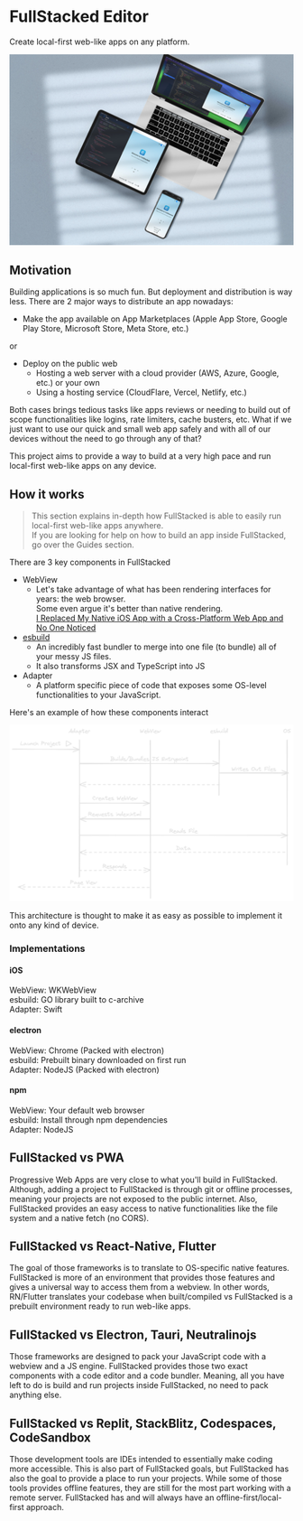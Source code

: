 # FullStacked Editor

Create local-first web-like apps on any platform.

![FullStacked Editor Mockup](images/fullstacked-editor-mockup.jpeg)

## Motivation

Building applications is so much fun. But deployment and distribution is way less.
There are 2 major ways to distribute an app nowadays:

* Make the app available on App Marketplaces (Apple App Store, Google Play Store, Microsoft Store, Meta Store, etc.)

or

* Deploy on the public web
    * Hosting a web server with a cloud provider (AWS, Azure, Google, etc.) or your own
    * Using a hosting service (CloudFlare, Vercel, Netlify, etc.)

Both cases brings tedious tasks like apps reviews or needing to build out of scope functionalities like logins, rate limiters, cache busters, etc.
What if we just want to use our quick and small web app safely and with all of our devices without the need to go through any of that?

This project aims to provide a way to build at a very high pace and run local-first web-like apps on any device.


## How it works

> This section explains in-depth how FullStacked is able to easily run local-first web-like apps anywhere.  
> If you are looking for help on how to build an app inside FullStacked, go over the Guides section.

There are 3 key components in FullStacked

* WebView
  * Let's take advantage of what has been rendering interfaces for years: the web browser.  
    Some even argue it's better than native rendering.   
    [I Replaced My Native iOS App with a Cross-Platform Web App and No One Noticed](https://medium.com/javascript-in-plain-english/i-replaced-my-native-ios-app-with-a-cross-platform-web-app-and-no-one-noticed-1653901ce244)
* [esbuild](https://esbuild.github.io)
  * An incredibly fast bundler to merge into one file (to bundle) all of your messy JS files.
  * It also transforms JSX and TypeScript into JS
* Adapter
  * A platform specific piece of code that exposes some OS-level functionalities to your JavaScript.

Here's an example of how these components interact

![Sequence](images/sequence.png)

This architecture is thought to make it as easy as possible to implement it onto any kind of device.

### Implementations

#### iOS

WebView: WKWebView  
esbuild: GO library built to c-archive  
Adapter: Swift

#### electron

WebView: Chrome (Packed with electron)  
esbuild: Prebuilt binary downloaded on first run  
Adapter: NodeJS (Packed with electron)

#### npm

WebView: Your default web browser  
esbuild: Install through npm dependencies  
Adapter: NodeJS

## FullStacked vs PWA

Progressive Web Apps are very close to what you'll build in FullStacked.
Although, adding a project to FullStacked is through git or offline processes, 
meaning your projects are not exposed to the public internet.
Also, FullStacked provides an easy access to native functionalities like the file system and a native fetch (no CORS).


## FullStacked vs React-Native, Flutter

The goal of those frameworks is to translate to OS-specific native features. 
FullStacked is more of an environment that provides those features and gives a universal way to access them from a webview.
In other words, RN/Flutter translates your codebase when built/compiled vs FullStacked is a prebuilt environment ready to run web-like apps.

## FullStacked vs Electron, Tauri, Neutralinojs

Those frameworks are designed to pack your JavaScript code with a webview and a JS engine. 
FullStacked provides those two exact components with a code editor and a code bundler. 
Meaning, all you have left to do is build and run projects inside FullStacked, no need to pack anything else.

## FullStacked vs Replit, StackBlitz, Codespaces, CodeSandbox

Those development tools are IDEs intended to essentially make coding more accessible. 
This is also part of FullStacked goals, but FullStacked has also the goal to provide a place to run your projects.
While some of those tools provides offline features, they are still for the most part working with a remote server.
FullStacked has and will always have an offline-first/local-first approach.